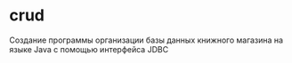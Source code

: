 # crud
Cоздание программы организации базы данных книжного магазина на языке Java с помощью интерфейса JDBC
